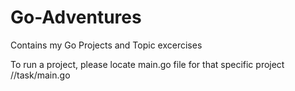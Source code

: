 # Go-Adventures
Contains my Go Projects and Topic excercises


To run a project, please locate main.go file for that specific project
/<Project Name>/task/main.go
